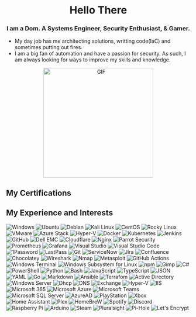 <h1 align="center">Hello There</h1>
<h3 align="center">I am a Dom. A Systems Engineer, Security Enthusiast, & Gamer.</h3>

- My day job has me architecting solutions, writting code(IaC) and sometimes putting out fires.
- I am a big fan of automation and have a passion for security. As such, I am always looking for ways to improve my skills and knowledge.

<p align="center">
 <img src="https://media.giphy.com/media/NTur7XlVDUdqM/giphy.gif" alt="GIF" height="300"/>
 </p>

## My Certifications

## My Experience and Interests

![Windows](https://img.shields.io/badge/Windows-0078D6?style=flat-square&logo=Windows&logoColor=white)
![Ubuntu](https://img.shields.io/badge/Ubuntu-E95420?style=flat-square&logo=Ubuntu&logoColor=white)
![Debian](https://img.shields.io/badge/Debian-A81D33?style=flat-square&logo=Debian&logoColor=white)
![Kali Linux](https://img.shields.io/badge/Kali%20Linux-557C94?style=flat-square&logo=Kali%20Linux&logoColor=white)
![CentOS](https://img.shields.io/badge/CentOS-262577?style=flat-square&logo=CentOS&logoColor=white)
![Rocky Linux](https://img.shields.io/badge/Rocky%20Linux-8F4B1E?style=flat-square&logo=Rocky%20Linux&logoColor=white)
![VMware](https://img.shields.io/badge/VMware-607078?style=flat-square&logo=vmware&logoColor=white)
![Azure Stack](https://img.shields.io/badge/Azure%20Stack-0078D4?style=flat-square&logo=microsoftazure&logoColor=white)
![Hyper-V](https://img.shields.io/badge/Hyper--V-0089D6?style=flat-square&logo=microsoft&logoColor=white)
![Docker](https://img.shields.io/badge/Docker-2496ED?style=flat-square&logo=Docker&logoColor=white)
![Kubernetes](https://img.shields.io/badge/Kubernetes-326CE5?style=flat-square&logo=Kubernetes&logoColor=white)
![Jenkins](https://img.shields.io/badge/Jenkins-D24939?style=flat-square&logo=Jenkins&logoColor=white)
![GitHub](https://img.shields.io/badge/GitHub-181717?style=flat-square&logo=GitHub&logoColor=white)
![Dell EMC](https://img.shields.io/badge/Dell%20EMC-007DB8?style=flat-square&logo=dell&logoColor=white)
![Cloudflare](https://img.shields.io/badge/Cloudflare-F38020?style=flat-square&logo=Cloudflare&logoColor=white)
![Nginx](https://img.shields.io/badge/Nginx-009639?style=flat-square&logo=Nginx&logoColor=white)
![Parrot Security](https://img.shields.io/badge/Parrot%20Security-557C94?style=flat-square&logo=Parrot%20Security&logoColor=white)
![Prometheus](https://img.shields.io/badge/Prometheus-E6522C?style=flat-square&logo=Prometheus&logoColor=white)
![Grafana](https://img.shields.io/badge/Grafana-F46800?style=flat-square&logo=Grafana&logoColor=white)
![Visual Studio](https://img.shields.io/badge/Visual%20Studio-5C2D91?style=flat-square&logo=Visual%20Studio&logoColor=white)
![Visual Studio Code](https://img.shields.io/badge/Visual%20Studio%20Code-007ACC?style=flat-square&logo=Visual%20Studio%20Code&logoColor=white)\
![1Password](https://img.shields.io/badge/1Password-003B70?style=flat-square&logo=1Password&logoColor=white)
![LastPass](https://img.shields.io/badge/LastPass-003B70?style=flat-square&logo=LastPass&logoColor=white)
![Git](https://img.shields.io/badge/Git-F05032?style=flat-square&logo=Git&logoColor=white)
![ServiceNow](https://img.shields.io/badge/ServiceNow-FF0000?style=flat-square&logo=ServiceNow&logoColor=white)
![Jira](https://img.shields.io/badge/Jira-0052CC?style=flat-square&logo=Jira&logoColor=white)
![Confluence](https://img.shields.io/badge/Confluence-172B4D?style=flat-square&logo=Confluence&logoColor=white)
![Chocolatey](https://img.shields.io/badge/Chocolatey-800080?style=flat-square&logo=Chocolatey&logoColor=white)
![Wireshark](https://img.shields.io/badge/Wireshark-1679A7?style=flat-square&logo=Wireshark&logoColor=white)
![Nmap](https://img.shields.io/badge/Nmap-007396?style=flat-square&logo=Nmap&logoColor=white)
![Metasploit](https://img.shields.io/badge/Metasploit-007396?style=flat-square&logo=Metasploit&logoColor=white)
![GitHub Actions](https://img.shields.io/badge/GitHub%20Actions-2088FF?style=flat-square&logo=GitHub%20Actions&logoColor=white)
![Windows Terminal](https://img.shields.io/badge/Windows%20Terminal-4D4D4D?style=flat-square&logo=Windows%20Terminal&logoColor=white)
![Windows Subsystem for Linux](https://img.shields.io/badge/Windows%20Subsystem%20for%20Linux-4D4D4D?style=flat-square&logo=Windows%20Subsystem%20for%20Linux&logoColor=white)
![npm](https://img.shields.io/badge/npm-CB3837?style=flat-square&logo=npm&logoColor=white)
![Gimp](https://img.shields.io/badge/Gimp-5C5543?style=flat-square&logo=Gimp&logoColor=white)
![C#](https://img.shields.io/badge/C%23-239120?style=flat-square&logo=C-Sharp&logoColor=white)
![PowerShell](https://img.shields.io/badge/PowerShell-5391FE?style=flat-square&logo=PowerShell&logoColor=white)
![Python](https://img.shields.io/badge/Python-3776AB?style=flat-square&logo=Python&logoColor=white)
![Bash](https://img.shields.io/badge/Bash-4EAA25?style=flat-square&logo=GNU%20Bash&logoColor=white)
![JavaScript](https://img.shields.io/badge/JavaScript-F7DF1E?style=flat-square&logo=JavaScript&logoColor=black)
![TypeScript](https://img.shields.io/badge/TypeScript-3178C6?style=flat-square&logo=TypeScript&logoColor=white)
![JSON](https://img.shields.io/badge/JSON-000000?style=flat-square&logo=JSON&logoColor=white)
![YAML](https://img.shields.io/badge/YAML-000000?style=flat-square&logo=YAML&logoColor=white)
![Go](https://img.shields.io/badge/Go-00ADD8?style=flat-square&logo=Go&logoColor=white)
![Markdown](https://img.shields.io/badge/Markdown-000000?style=flat-square&logo=Markdown&logoColor=white)
![Ansible](https://img.shields.io/badge/Ansible-EE0000?style=flat-square&logo=Ansible&logoColor=white)
![Terrafom](https://img.shields.io/badge/Terraform-623CE4?style=flat-square&logo=Terraform&logoColor=white)
![Active Directory](https://img.shields.io/badge/Active%20Directory-0078D4?style=flat-square&logo=Microsoft%20Active%20Directory&logoColor=white)
![Windows Server](https://img.shields.io/badge/Windows%20Server-0078D6?style=flat-square&logo=Windows%20Server&logoColor=white)
![Dhcp](https://img.shields.io/badge/Dhcp-0078D6?style=flat-square&logo=Dhcp&logoColor=white)
![DNS](https://img.shields.io/badge/DNS-0078D6?style=flat-square&logo=DNS&logoColor=white)
![Exchange](https://img.shields.io/badge/Exchange-0078D6?style=flat-square&logo=Exchange&logoColor=white)
![Hyper-V](https://img.shields.io/badge/Hyper--V-0078D6?style=flat-square&logo=Hyper-V&logoColor=white)
![IIS](https://img.shields.io/badge/IIS-0078D6?style=flat-square&logo=IIS&logoColor=white)
![Microsoft 365](https://img.shields.io/badge/Microsoft%20365-0078D6?style=flat-square&logo=Microsoft%20365&logoColor=white)
![Microsoft Azure](https://img.shields.io/badge/Microsoft%20Azure-0078D6?style=flat-square&logo=Microsoft%20Azure&logoColor=white)
![Microsoft Teams](https://img.shields.io/badge/Microsoft%20Teams-0078D6?style=flat-square&logo=Microsoft%20Teams&logoColor=white)
![Microsoft SQL Server](https://img.shields.io/badge/Microsoft%20SQL%20Server-CC2927?style=flat-square&logo=Microsoft%20SQL%20Server&logoColor=white)
![AzureAD](https://img.shields.io/badge/AzureAD-0078D6?style=flat-square&logo=AzureAD&logoColor=white)
![PlayStation](https://img.shields.io/badge/PlayStation-003791?style=flat-square&logo=PlayStation&logoColor=white)
![Xbox](https://img.shields.io/badge/Xbox-107C10?style=flat-square&logo=Xbox&logoColor=white)
![Home Assistant](https://img.shields.io/badge/Home%20Assistant-41BDF5?style=flat-square&logo=Home%20Assistant&logoColor=white)
![Plex](https://img.shields.io/badge/Plex-00A6D6?style=flat-square&logo=Plex&logoColor=white)
![HomeBreW](https://img.shields.io/badge/Homebrew-FBB040?logo=homebrew&logoColor=fff&style=flat-square)
![Spotify](https://img.shields.io/badge/Spotify-1ED760?style=flat-square&logo=Spotify&logoColor=white)
![Discord](https://img.shields.io/badge/Discord-7289DA?style=flat-square&logo=Discord&logoColor=white)
![Raspberry Pi](https://img.shields.io/badge/Raspberry%20Pi-C51A4A?style=flat-square&logo=Raspberry%20Pi&logoColor=white)
![Arduino](https://img.shields.io/badge/Arduino-00979D?style=flat-square&logo=Arduino&logoColor=white)
![Steam](https://img.shields.io/badge/Steam-000000?style=flat-square&logo=Steam&logoColor=white)
![Pluralsight](https://img.shields.io/badge/Pluralsight-00A6D6?style=flat-square&logo=Pluralsight&logoColor=white)
![Pi-Hole](https://img.shields.io/badge/Pi--Hole-000000?style=flat-square&logo=Pi-Hole&logoColor=white)
![Let's Encrypt](https://img.shields.io/badge/Let's%20Encrypt-0039A6?style=flat-square&logo=Let's%20Encrypt&logoColor=white)
